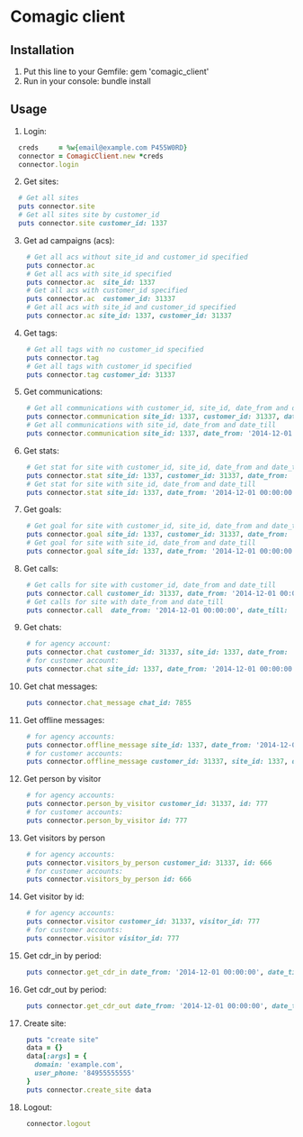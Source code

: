 # Comagic client

## Installation
1. Put this line to your Gemfile:
          gem 'comagic_client'
2. Run in your console:
          bundle install
## Usage

1) Login:

```ruby
  creds     = %w{email@example.com P455W0RD}
  connector = ComagicClient.new *creds
  connector.login
```

2) Get sites:

```ruby
  # Get all sites
  puts connector.site
  # Get all sites site by customer_id
  puts connector.site customer_id: 1337
```

3) Get ad campaigns (acs):

```ruby
    # Get all acs without site_id and customer_id specified
    puts connector.ac
    # Get all acs with site_id specified
    puts connector.ac  site_id: 1337
    # Get all acs with customer_id specified
    puts connector.ac  customer_id: 31337
    # Get all acs with site_id and customer_id specified
    puts connector.ac site_id: 1337, customer_id: 31337
```

4) Get tags:

```ruby
    # Get all tags with no customer_id specified
    puts connector.tag
    # Get all tags with customer_id specified
    puts connector.tag customer_id: 31337
```

5) Get communications:

```ruby
    # Get all communications with customer_id, site_id, date_from and date_till
    puts connector.communication site_id: 1337, customer_id: 31337, date_from: '2014-12-01 00:00:00', date_till: '2014-12-31 23:59:59'
    # Get all communications with site_id, date_from and date_till
    puts connector.communication site_id: 1337, date_from: '2014-12-01 00:00:00', date_till: '2014-12-31 23:59:59'
```

6) Get stats:

```ruby
    # Get stat for site with customer_id, site_id, date_from and date_till
    puts connector.stat site_id: 1337, customer_id: 31337, date_from: '2014-12-01 00:00:00', date_till: '2014-12-31 23:59:59'
    # Get stat for site with site_id, date_from and date_till
    puts connector.stat site_id: 1337, date_from: '2014-12-01 00:00:00', date_till: '2014-12-31 23:59:59'
```

7) Get goals:

```ruby
    # Get goal for site with customer_id, site_id, date_from and date_till
    puts connector.goal site_id: 1337, customer_id: 31337, date_from: '2014-12-01 00:00:00', date_till: '2014-12-31 23:59:59'
    # Get goal for site with site_id, date_from and date_till
    puts connector.goal site_id: 1337, date_from: '2014-12-01 00:00:00', date_till: '2014-12-31 23:59:59'
```

8) Get calls:

```ruby
    # Get calls for site with customer_id, date_from and date_till
    puts connector.call customer_id: 31337, date_from: '2014-12-01 00:00:00', date_till: '2014-12-31 23:59:59'
    # Get calls for site with date_from and date_till
    puts connector.call  date_from: '2014-12-01 00:00:00', date_till: '2014-12-31 23:59:59'
```

9) Get chats:

```ruby
    # for agency account:
    puts connector.chat customer_id: 31337, site_id: 1337, date_from: '2014-12-01 00:00:00', date_till: '2014-12-31 23:59:59'
    # for customer account:
    puts connector.chat site_id: 1337, date_from: '2014-12-01 00:00:00', date_till: '2014-12-31 23:59:59'
```

10) Get chat messages:

```ruby
    puts connector.chat_message chat_id: 7855
```

11) Get offline messages:

```ruby
    # for agency accounts:
    puts connector.offline_message site_id: 1337, date_from: '2014-12-01 00:00:00', date_till: '2014-12-31 23:59:59'
    # for customer accounts:
    puts connector.offline_message customer_id: 31337, site_id: 1337, date_from: '2014-12-01 00:00:00', date_till: '2014-12-31 23:59:59'
```

12) Get person by visitor

```ruby
    # for agency accounts:
    puts connector.person_by_visitor customer_id: 31337, id: 777
    # for customer accounts:
    puts connector.person_by_visitor id: 777
```

13) Get visitors by person

```ruby
    # for agency accounts:
    puts connector.visitors_by_person customer_id: 31337, id: 666
    # for customer accounts:
    puts connector.visitors_by_person id: 666
```

14) Get visitor by id:

```ruby
    # for agency accounts:
    puts connector.visitor customer_id: 31337, visitor_id: 777
    # for customer accounts:
    puts connector.visitor visitor_id: 777
```

15) Get cdr_in by period:

```ruby
    puts connector.get_cdr_in date_from: '2014-12-01 00:00:00', date_till: '2014-12-31 23:59:59'
```

16) Get cdr_out by period:

```ruby
    puts connector.get_cdr_out date_from: '2014-12-01 00:00:00', date_till: '2014-12-31 23:59:59'
```

17) Create site:

```ruby
    puts "create site"
    data = {}
    data[:args] = { 
      domain: 'example.com',
      user_phone: '84955555555'
    }
    puts connector.create_site data
```

18) Logout:

```ruby
    connector.logout
```
